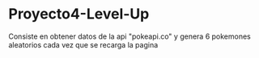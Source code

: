 # Proyecto4-Level-Up
Consiste en obtener datos de la api "pokeapi.co" y genera 6 pokemones aleatorios cada vez que se recarga la pagina
